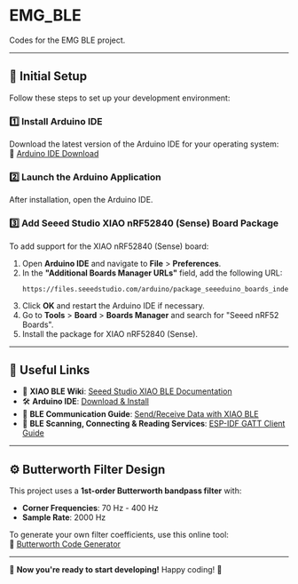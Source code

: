 # **EMG_BLE**

Codes for the EMG BLE project.

---

## **📌 Initial Setup**

Follow these steps to set up your development environment:

### **1️⃣ Install Arduino IDE**
Download the latest version of the Arduino IDE for your operating system:  
🔗 [Arduino IDE Download](https://www.arduino.cc/en/software)

### **2️⃣ Launch the Arduino Application**
After installation, open the Arduino IDE.

### **3️⃣ Add Seeed Studio XIAO nRF52840 (Sense) Board Package**
To add support for the XIAO nRF52840 (Sense) board:

1. Open **Arduino IDE** and navigate to **File** > **Preferences**.
2. In the **"Additional Boards Manager URLs"** field, add the following URL:
   ```
   https://files.seeedstudio.com/arduino/package_seeeduino_boards_index.json
   ```
3. Click **OK** and restart the Arduino IDE if necessary.
4. Go to **Tools** > **Board** > **Boards Manager** and search for "Seeed nRF52 Boards".
5. Install the package for XIAO nRF52840 (Sense).

---

## **🔗 Useful Links**

- 📖 **XIAO BLE Wiki**: [Seeed Studio XIAO BLE Documentation](https://wiki.seeedstudio.com/XIAO_BLE/)
- 🛠 **Arduino IDE**: [Download & Install](https://www.arduino.cc/en/software)
- 📡 **BLE Communication Guide**: [Send/Receive Data with XIAO BLE](https://how2electronics.com/send-receive-data-to-mobile-app-with-xiao-ble-nrf52840-sense/)
- 📘 **BLE Scanning, Connecting & Reading Services**: [ESP-IDF GATT Client Guide](https://github.com/espressif/esp-idf/blob/master/examples/bluetooth/bluedroid/ble/gatt_client/tutorial/Gatt_Client_Example_Walkthrough.md)

---

## **⚙️ Butterworth Filter Design**

This project uses a **1st-order Butterworth bandpass filter** with:
- **Corner Frequencies**: 70 Hz - 400 Hz
- **Sample Rate**: 2000 Hz

To generate your own filter coefficients, use this online tool:  
🔗 [Butterworth Code Generator](http://www.piclist.com/techref/uk/ac/york/cs/www-users/http/~fisher/mkfilter/trad.html)

---

🚀 **Now you're ready to start developing!** Happy coding! 🎸